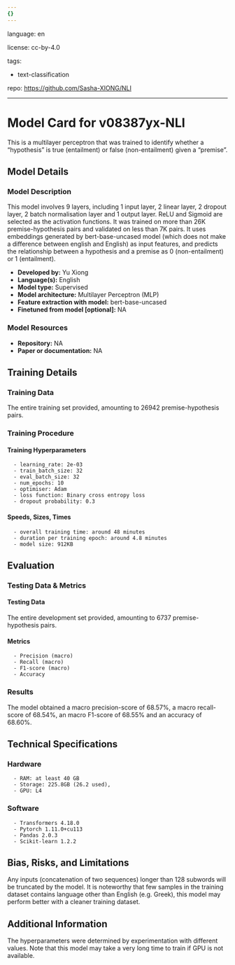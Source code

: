 ```yaml
---
{}
---
```

language: en

license: cc-by-4.0

tags:
- text-classification

repo: https://github.com/Sasha-XIONG/NLI

---

# Model Card for v08387yx-NLI

<!-- Provide a quick summary of what the model is/does. -->

This is a multilayer perceptron that was trained to identify whether a “hypothesis” is true (entailment) or false (non-entailment) given a “premise”.


## Model Details

### Model Description

<!-- Provide a longer summary of what this model is. -->

This model involves 9 layers, including 1 input layer, 2 linear layer, 2 dropout layer, 2 batch normalisation layer and 1 output layer.
ReLU and Sigmoid are selected as the activation functions.
It was trained on more than 26K premise-hypothesis pairs and validated on less than 7K pairs.
It uses embeddings generated by bert-base-uncased model (which does not make a difference between english and English) as input features,
and predicts the relationship between a hypothesis and a premise as 0 (non-entailment) or 1 (entailment).

- **Developed by:** Yu Xiong
- **Language(s):** English
- **Model type:** Supervised
- **Model architecture:** Multilayer Perceptron (MLP)
- **Feature extraction with model:** bert-base-uncased
- **Finetuned from model [optional]:** NA

### Model Resources

<!-- Provide links where applicable. -->

- **Repository:** NA
- **Paper or documentation:** NA

## Training Details

### Training Data

<!-- This is a short stub of information on the training data that was used, and documentation related to data pre-processing or additional filtering (if applicable). -->

The entire training set provided, amounting to 26942 premise-hypothesis pairs.

### Training Procedure

<!-- This relates heavily to the Technical Specifications. Content here should link to that section when it is relevant to the training procedure. -->

#### Training Hyperparameters

<!-- This is a summary of the values of hyperparameters used in training the model. -->


      - learning_rate: 2e-03
      - train_batch_size: 32
      - eval_batch_size: 32
      - num_epochs: 10
      - optimiser: Adam
      - loss function: Binary cross entropy loss
      - dropout probability: 0.3

#### Speeds, Sizes, Times

<!-- This section provides information about how roughly how long it takes to train the model and the size of the resulting model. -->


      - overall training time: around 48 minutes
      - duration per training epoch: around 4.8 minutes
      - model size: 912KB

## Evaluation

<!-- This section describes the evaluation protocols and provides the results. -->

### Testing Data & Metrics

#### Testing Data

<!-- This should describe any evaluation data used (e.g., the development/validation set provided). -->

The entire development set provided, amounting to 6737 premise-hypothesis pairs.

#### Metrics

<!-- These are the evaluation metrics being used. -->


      - Precision (macro)
      - Recall (macro)
      - F1-score (macro)
      - Accuracy

### Results

The model obtained a macro precision-score of 68.57%, a macro recall-score of 68.54%, an macro F1-score of 68.55% and an accuracy of 68.60%.

## Technical Specifications

### Hardware


      - RAM: at least 40 GB
      - Storage: 225.8GB (26.2 used),
      - GPU: L4

### Software


      - Transformers 4.18.0
      - Pytorch 1.11.0+cu113
      - Pandas 2.0.3
      - Scikit-learn 1.2.2

## Bias, Risks, and Limitations

<!-- This section is meant to convey both technical and sociotechnical limitations. -->

Any inputs (concatenation of two sequences) longer than 128 subwords will be truncated by the model.
It is noteworthy that few samples in the training dataset
contains language other than English (e.g. Greek), this model may perform better with a cleaner training dataset.

## Additional Information

<!-- Any other information that would be useful for other people to know. -->

The hyperparameters were determined by experimentation
      with different values. Note that this model may take a very long time to train if GPU is not available.
